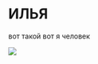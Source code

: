 # ИЛЬЯ

вот такой вот я человек

![](https://gas-kvas.com/uploads/posts/2023-02/1675562855_gas-kvas-com-p-zhivotnoe-yest-zhivotnoe-risunok-42.jpg)